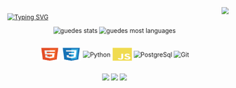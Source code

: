 
<img align="right" height="590em" src="https://raw.githubusercontent.com/gist/GuedesPeter/a6529ad2aa98a6ebfbf28bb6b4d7d070/raw/2f7fe5b4520594276d44bb79ce6509bfad4ffa74/CardReadme.svg"/>

[![Typing SVG](https://readme-typing-svg.herokuapp.com/?color=FF8C00&size=35&center=true&vCenter=true&width=500&lines=Olá+!;Eu+sou+o+Paulo+🧔🏻‍♂️;Bem+-+Vindo!+🖖🏻)](https://git.io/typing-svg)

  

<p align="center">
<img width="350em" src="https://github-readme-stats.vercel.app/api?username=guedespeter&show_icons=true&theme=great-gatsby" alt="guedes stats"/>
<img width="350em"  src="https://github-readme-stats.vercel.app/api/top-langs/?username=guedespeter&layout=compact&theme=great-gatsby" alt="guedes most languages"/>
</p>





<div align="center" style="display: inline_block"><br/>
  
  <img align="center" alt="HTML" height="30" width="45" src="https://raw.githubusercontent.com/devicons/devicon/master/icons/html5/html5-original.svg">
  <img align="center" alt="CSS" height="30" width="45" src="https://raw.githubusercontent.com/devicons/devicon/master/icons/css3/css3-original.svg"/>
  <img align="center" alt="Python" height="30" width="45" src="https://cdn.jsdelivr.net/gh/devicons/devicon/icons/python/python-original.svg" />     
  <img align="center" alt="Js" height="30" width="45" src="https://raw.githubusercontent.com/devicons/devicon/master/icons/javascript/javascript-plain.svg">
  <img align="center" alt="PostgreSql" height="30" width="45" src="https://cdn.jsdelivr.net/gh/devicons/devicon/icons/postgresql/postgresql-original.svg" />       
  <img align="center" alt="Git" height="30" width="45" src="https://cdn.jsdelivr.net/gh/devicons/devicon/icons/git/git-original.svg" />
          
</div>

##

<div align="center" >
  <a href="https://www.linkedin.com/in/pauloeduardoguedes/" target="_blank"><img src="https://img.shields.io/badge/-LinkedIn-%230077B5?style=for-the-badge&logo=linkedin&logoColor=midnight-purple" target="_blank"></a>
  <a href="mailto:eduardopeter91@gmail.com"><img src="https://img.shields.io/badge/-Gmail-%23333?style=for-the-badge&logo=gmail&logoColor=midnight-purple" target="_blank"></a>
   <a href="https://discord.com/channels/@pauloeduardo"><img src="https://img.shields.io/badge/Discord-7289DA?style=for-the-badge&logo=discord&logoColor=midnight-purple" target="_blank"></a>
</div>


